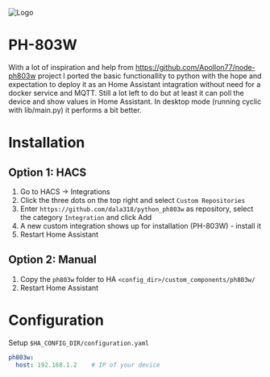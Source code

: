 ![Logo](ph803w.png)
# PH-803W
With a lot of inspiration and help from https://github.com/Apollon77/node-ph803w project I ported the basic functionallity to python with the hope and expectation to deploy it as an Home Assistant intagration without need for a docker service and MQTT.
Still a lot left to do but at least it can poll the device and show values in Home Assistant.
In desktop mode (running cyclic with lib/main.py) it performs a bit better.

# Installation

## Option 1: HACS
1. Go to HACS -> Integrations
2. Click the three dots on the top right and select `Custom Repositories`
3. Enter `https://github.com/dala318/python_ph803w` as repository, select the category `Integration` and click Add
4. A new custom integration shows up for installation (PH-803W) - install it
5. Restart Home Assistant

## Option 2: Manual

1. Copy the `ph803w` folder to HA `<config_dir>/custom_components/ph803w/`
2. Restart Home Assistant

# Configuration

Setup `$HA_CONFIG_DIR/configuration.yaml`

```yaml
ph803w:
  host: 192.168.1.2    # IP of your device
```
